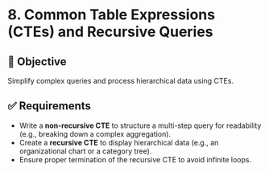 # 8. Common Table Expressions (CTEs) and Recursive Queries

## 🎯 Objective

Simplify complex queries and process hierarchical data using CTEs.

## ✅ Requirements

- Write a **non-recursive CTE** to structure a multi-step query for readability (e.g., breaking down a complex aggregation).
- Create a **recursive CTE** to display hierarchical data (e.g., an organizational chart or a category tree).
- Ensure proper termination of the recursive CTE to avoid infinite loops.